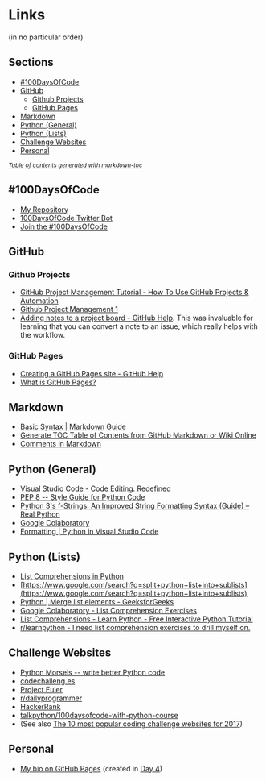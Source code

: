 # Links

(in no particular order)

## Sections

- [#100DaysOfCode](#-100daysofcode)
- [GitHub](#github)
  * [Github Projects](#github-projects)
  * [GitHub Pages](#github-pages)
- [Markdown](#markdown)
- [Python (General)](#python--general-)
- [Python (Lists)](#python--lists-)
- [Challenge Websites](#challenge-websites)
- [Personal](#personal)

<small><i><a href='http://ecotrust-canada.github.io/markdown-toc/'>Table of contents generated with markdown-toc</a></i></small>


## #100DaysOfCode

- [My Repository](https://github.com/pbeens/100DaysOfCode)
- [100DaysOfCode Twitter Bot](https://twitter.com/_100DaysOfCode)
- [Join the #100DaysOfCode](https://www.freecodecamp.org/news/join-the-100daysofcode-556ddb4579e4/)

## GitHub

### Github Projects

- [GitHub Project Management Tutorial - How To Use GitHub Projects & Automation](https://www.youtube.com/watch?v=ff5cBkPg-bQ)
- [Github Project Management 1](https://www.youtube.com/watch?v=RXEy6CFu9Hk)
- [Adding notes to a project board - GitHub Help](https://help.github.com/en/articles/adding-notes-to-a-project-board). This was invaluable for learning that you can convert a note to an issue, which really helps with the workflow.

### GitHub Pages

- [Creating a GitHub Pages site - GitHub Help](https://help.github.com/en/articles/creating-a-github-pages-site)
- [What is GitHub Pages?](https://www.youtube.com/watch?v=2MsN8gpT6jY)

## Markdown

- [Basic Syntax | Markdown Guide](https://www.markdownguide.org/basic-syntax/)
- [Generate TOC Table of Contents from GitHub Markdown or Wiki Online](http://ecotrust-canada.github.io/markdown-toc/)
- [Comments in Markdown](https://stackoverflow.com/questions/4823468/comments-in-markdown)

## Python (General)

- [Visual Studio Code - Code Editing. Redefined](https://code.visualstudio.com/)
- [PEP 8 -- Style Guide for Python Code](https://www.python.org/dev/peps/pep-0008/)
- [Python 3&#39;s f-Strings: An Improved String Formatting Syntax (Guide) – Real Python](https://realpython.com/python-f-strings/)
- [Google Colaboratory](https://colab.research.google.com)
- [Formatting | Python in Visual Studio Code](https://donjayamanne.github.io/pythonVSCodeDocs/docs/formatting/)

## Python (Lists)

- [List Comprehensions in Python](https://www.pythonforbeginners.com/basics/list-comprehensions-in-python)
- [https://www.google.com/search?q=split+python+list+into+sublists](https://www.google.com/search?q=split+python+list+into+sublists)
- [Python | Merge list elements - GeeksforGeeks](https://www.geeksforgeeks.org/python-merge-list-elements/)
- [Google Colaboratory - List Comprehension Exercises](https://colab.research.google.com/drive/1fbmH9yDS5fzFcxEZMnUzmb3qCqGQoaEv)
- [List Comprehensions - Learn Python - Free Interactive Python Tutorial](https://www.learnpython.org/en/List_Comprehensions)
- [r/learnpython - I need list comprehension exercises to drill myself on.](https://www.reddit.com/r/learnpython/comments/4d2yl7/i_need_list_comprehension_exercises_to_drill/)

## Challenge Websites

- [Python Morsels -- write better Python code](https://www.pythonmorsels.com)
- [codechalleng.es](https://codechalleng.es/bites/1/)
- [Project Euler](https://www.projecteuler.net/)
- [r/dailyprogrammer](https://www.reddit.com/r/dailyprogrammer/)
- [HackerRank](https://www.hackerrank.com)
- [talkpython/100daysofcode-with-python-course](https://github.com/talkpython/100daysofcode-with-python-course)
- (See also [The 10 most popular coding challenge websites for 2017](https://www.freecodecamp.org/news/the-10-most-popular-coding-challenge-websites-of-2016-fb8a5672d22f/))

## Personal

- [My bio on GitHub Pages](https://pbeens.github.io/) (created in [Day 4](Days/04/))
